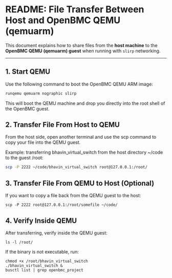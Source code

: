 # README: File Transfer Between Host and OpenBMC QEMU (qemuarm)

This document explains how to share files from the **host machine** to the **OpenBMC QEMU (qemuarm) guest** when running with `slirp` networking.

---

## 1. Start QEMU

Use the following command to boot the OpenBMC QEMU ARM image:

```bash
runqemu qemuarm nographic slirp
```
This will boot the QEMU machine and drop you directly into the root shell of the OpenBMC guest.

## 2. Transfer File From Host to QEMU
From the host side, open another terminal and use the scp command to copy your file into the QEMU guest.

Example: transferring bhavin_virtual_switch from the host directory ~/code to the guest /root:

```bash
scp -P 2222 ~/code/bhavin_virtual_switch root@127.0.0.1:/root/
```
## 3. Transfer File From QEMU to Host (Optional)
If you want to copy a file back from the QEMU guest to the host:
```
scp -P 2222 root@127.0.0.1:/root/somefile ~/code/
```
## 4. Verify Inside QEMU
After transferring, verify inside the QEMU guest:
```
ls -l /root/
```
If the binary is not executable, run:
```
chmod +x /root/bhavin_virtual_switch
./bhavin_virtual_switch &
busctl list | grep openbmc_project
```
